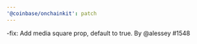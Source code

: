 ```yaml
---
'@coinbase/onchainkit': patch
---
```


-fix: Add media square prop, default to true. By @alessey #1548
